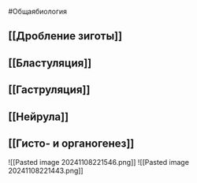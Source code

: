 #Общаябиология 
## [[Дробление зиготы]]
## [[Бластуляция]]
## [[Гаструляция]]
## [[Нейрула]] 
## [[Гисто- и органогенез]] 
![[Pasted image 20241108221546.png]]
![[Pasted image 20241108221443.png]]